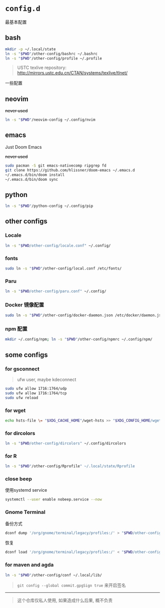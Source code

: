 # `config.d`

最基本配置

## bash

```bash
mkdir -p ~/.local/state
ln -s "$PWD"/other-config/bashrc ~/.bashrc
ln -s "$PWD"/other-config/profile ~/.profile
```

> USTC texlive repository:
>   http://mirrors.ustc.edu.cn/CTAN/systems/texlive/tlnet/

一些配置

## neovim

~~never used~~

```bash
ln -s "$PWD"/neovim-config ~/.config/nvim
```

## emacs

Just Doom Emacs

~~never used~~

```bash
sudo pacman -S git emacs-nativecomp ripgrep fd
git clone https://github.com/hlissner/doom-emacs ~/.emacs.d
~/.emacs.d/bin/doom install
~/.emacs.d/bin/doom sync
```

## python

```bash
ln -s "$PWD"/python-config ~/.config/pip
```

## other configs

### Locale

```bash
ln -s "$PWD/other-config/locale.conf" ~/.config/
```

### fonts

```bash
sudo ln -s "$PWD"/other-config/local.conf /etc/fonts/
```

### Paru

```bash
ln -s "$PWD/other-config/paru.conf" ~/.config/
```

### Docker 镜像配置

```bash
sudo ln -s "$PWD"/other-config/docker-daemon.json /etc/docker/daemon.json
```

### npm 配置

```bash
mkdir ~/.config/npm; ln -s "$PWD"/other-config/npmrc ~/.config/npm/
```

## some configs

### for gsconnect

> ufw user, maybe kdeconnect

```bash
sudo ufw allow 1716:1764/udp
sudo ufw allow 1716:1764/tcp
sudo ufw reload
```

### for wget

```bash
echo hsts-file \= "$XDG_CACHE_HOME"/wget-hsts >> "$XDG_CONFIG_HOME/wgetrc"
```

### for dircolors

```bash
ln -s "$PWD/other-config/dircolors" ~/.config/dircolors
```

### for R

```bash
ln -s "$PWD"/other-config/Rprofile" ~/.local/state/Rprofile
```

### close beep

使用systemd service

```bash
systemctl --user enable nobeep.service --now
```

### Gnome Terminal

备份方式

```bash
dconf dump '/org/gnome/terminal/legacy/profiles:/' > "$PWD/other-config/gnome-profile.dconf"
```

恢复

```bash
dconf load '/org/gnome/terminal/legacy/profiles:/' < "$PWD/other-config/gnome-profile.dconf"
```

### for maven and agda

```bash
ln -s "$PWD"/other-config/conf ~/.local/lib/
```

> `git config --global commit.gpgSign true` 来开启签名

---

> 这个仓库仅私人使用, 如果造成什么后果, 概不负责
